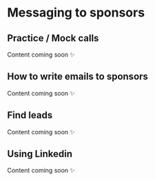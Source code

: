 # Messaging to sponsors

## **Practice / Mock calls**

Content coming soon ✨

## **How to write emails to sponsors**

Content coming soon ✨

## **Find leads**

Content coming soon ✨

## **Using Linkedin**

Content coming soon ✨

